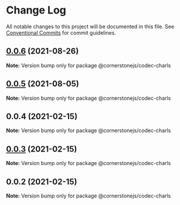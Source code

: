 # Change Log

All notable changes to this project will be documented in this file.
See [Conventional Commits](https://conventionalcommits.org) for commit guidelines.

## [0.0.6](https://github.com/chafey/charls-js/compare/@cornerstonejs/codec-charls@0.0.5...@cornerstonejs/codec-charls@0.0.6) (2021-08-26)

**Note:** Version bump only for package @cornerstonejs/codec-charls





## [0.0.5](https://github.com/chafey/charls-js/compare/@cornerstonejs/codec-charls@0.0.4...@cornerstonejs/codec-charls@0.0.5) (2021-08-05)

**Note:** Version bump only for package @cornerstonejs/codec-charls





## 0.0.4 (2021-02-15)

**Note:** Version bump only for package @cornerstonejs/codec-charls





## [0.0.3](https://github.com/chafey/charls-js/compare/@cornerstonejs/codec-charls@0.0.2...@cornerstonejs/codec-charls@0.0.3) (2021-02-15)

**Note:** Version bump only for package @cornerstonejs/codec-charls





## 0.0.2 (2021-02-15)

**Note:** Version bump only for package @cornerstonejs/codec-charls
